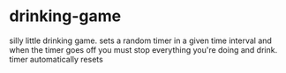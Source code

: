 # drinking-game
silly little drinking game. sets a random timer in a given time interval and when the timer goes off you must stop everything you're doing and drink. timer automatically resets
